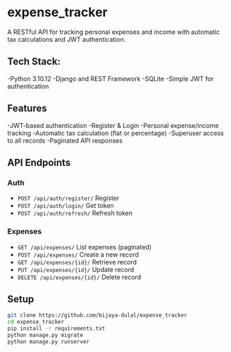 # expense_tracker

A RESTful API for tracking personal expenses and income with automatic tax calculations and JWT authentication.

## Tech Stack:

-Python 3.10.12
-Django and REST Framework
-SQLite
-Simple JWT for authentication

## Features
-JWT-based authentication
-Register & Login
-Personal expense/income tracking
-Automatic tax calculation (flat or percentage)
-Superuser access to all records
-Paginated API responses

##  API Endpoints

### Auth
- `POST /api/auth/register/`  Register
- `POST /api/auth/login/`  Get token
- `POST /api/auth/refresh/`  Refresh token

### Expenses
- `GET /api/expenses/`  List expenses (paginated)
- `POST /api/expenses/`  Create a new record
- `GET /api/expenses/{id}/`  Retrieve record
- `PUT /api/expenses/{id}/`  Update record
- `DELETE /api/expenses/{id}/`  Delete record

##  Setup

```bash
git clone https://github.com/bijaya-dulal/expense_tracker
cd expense_tracker
pip install -r requirements.txt
python manage.py migrate
python manage.py runserver

